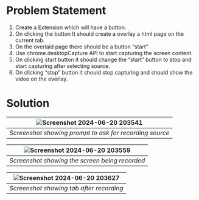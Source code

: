 # Problem Statement
1. Create a Extension which will have a button.
2. On clicking the button It should create a overlay a html page on the current tab.
3. On the overlaid page there should be a button “start”
4. Use chrome.desktopCapture API to start capturing the screen content.
5. On clicking start button it should change the “start” button to stop and start capturing after selecting source.
6. On clicking “stop” button it should stop capturing and should show the video on the overlay.



# Solution
| ![Screenshot 2024-06-20 203541](https://github.com/divu050704/Banao-task1/assets/70474633/72181490-8b4e-4745-b485-a1fbb26f3874) | 
| :--: |
| *Screenshot showing prompt to ask for recording source* |

| ![Screenshot 2024-06-20 203559](https://github.com/divu050704/Banao-task1/assets/70474633/2f0a6605-229d-4876-8254-0cb6768767cc) | 
| :--: |
| *Screenshot showing the screen being recorded* |

| ![Screenshot 2024-06-20 203627](https://github.com/divu050704/Banao-task1/assets/70474633/d1c998a1-40f1-45d1-ab7c-7a7fa940f6cc) |
| :--: |
| *Screenshot showing tab after recording* |
